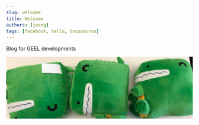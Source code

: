 ```yaml
---
slug: welcome
title: Welcome
authors: [jeong]
tags: [facebook, hello, docusaurus]
---
```


Blog for GEEL developments

![Docusaurus Plushie](./docusaurus-plushie-banner.jpeg)

